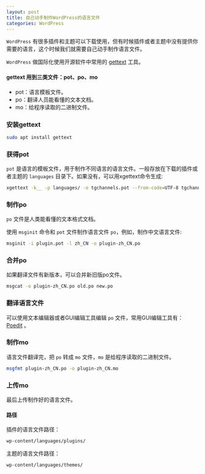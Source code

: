 ```yaml
---
layout: post
title: 自己动手制作WordPress的语言文件
categories: WordPress
---
```

`WordPress` 有很多插件和主题可以下载使用，但有时候插件或者主题中没有提供你需要的语言，这个时候我们就需要自己动手制作语言文件。

`WordPress` 做国际化使用开源软件中常用的 [gettext](https://www.gnu.org/software/gettext/) 工具。

#### gettext 用到三类文件：pot、po、mo

* pot：语言模板文件。
* po：翻译人员能看懂的文本文档。
* mo：给程序读取的二进制文件。

### 安装gettext

```sh
sudo apt install gettext
```

### 获得pot

`pot` 是语言的模板文件，用于制作不同语言的语言文件。一般存放在下载的插件或者主题的 `languages` 目录下。如果没有，可以用xgettext命令生成:

```sh
xgettext -k__ -p languages/ -o tgchannels.pot --from-code=UTF-8 tgchannels.php
```

### 制作po

`po` 文件是人类能看懂的文本格式文档。

使用 `msginit` 命令和 `pot` 文件制作语言文件 `po`，例如，制作中文语言文件:

```sh
msginit -i plugin.pot -l zh_CN -o plugin-zh_CN.po 
```

### 合并po

如果翻译文件有新版本，可以合并新旧版po文件。

```sh
msgcat -o plugin-zh_CN.po old.po new.po
```

### 翻译语言文件

可以使用文本编辑器或者GUI编辑工具编辑 `po` 文件，常用GUI编辑工具有：[Poedit](https://poedit.net/) 。

### 制作mo

语言文件翻译完，把 `po` 转成 `mo` 文件，`mo` 是给程序读取的二进制文件。

```sh
msgfmt plugin-zh_CN.po -o plugin-zh_CN.mo
```

### 上传mo

最后上传制作好的语言文件。

#### 路径

插件的语言文件路径：

```sh
wp-content/languages/plugins/
```

主题的语言文件路径：

```sh
wp-content/languages/themes/
```

